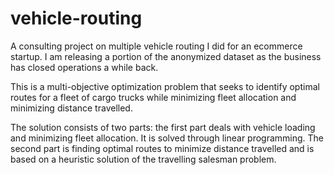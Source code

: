 # vehicle-routing

A consulting project on multiple vehicle routing I did for an ecommerce startup. I am releasing a portion of the anonymized dataset as the business has closed operations a while back.

This is a multi-objective optimization problem that seeks to identify optimal routes for a fleet of cargo trucks while minimizing fleet allocation and minimizing distance travelled.

The solution consists of two parts: the first part deals with vehicle loading and minimizing fleet allocation. It is solved through linear programming. The second part is finding optimal routes to minimize distance travelled and is based on a heuristic solution of the travelling salesman problem.

